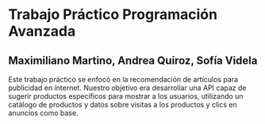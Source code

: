 # Trabajo Práctico Programación Avanzada
## Maximiliano Martino, Andrea Quiroz, Sofía Videla

Este trabajo práctico se enfocó en la recomendación de artículos para publicidad en internet. Nuestro objetivo era desarrollar una API capaz de sugerir productos específicos para mostrar a los usuarios, utilizando un catálogo de productos y datos sobre visitas a los productos y clics en anuncios como base.

